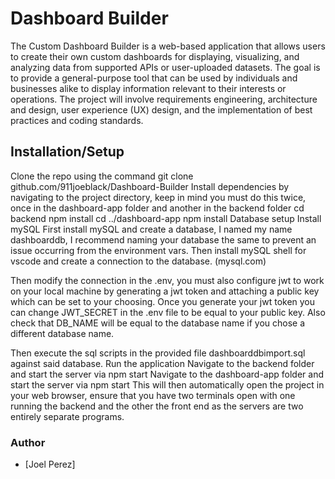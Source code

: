 # Dashboard Builder
The Custom Dashboard Builder is a web-based application that allows users to create their own custom dashboards for displaying, visualizing, and analyzing data from supported APIs or user-uploaded datasets. The goal is to provide a general-purpose tool that can be used by individuals and businesses alike to display information relevant to their interests or operations. The project will involve requirements engineering, architecture and design, user experience (UX) design, and the implementation of best practices and coding standards.
## Installation/Setup
Clone the repo using the command 
git clone github.com/911joeblack/Dashboard-Builder
Install dependencies by navigating to the project directory, keep in mind you must do this twice, once in the dashboard-app folder and another in the backend folder
cd backend
npm install
cd ../dashboard-app
npm install
Database setup
Install mySQL
First install mySQL and create a database, I named my name dashboarddb, I recommend naming your database the same to prevent an issue occurring from the environment vars. Then install mySQL shell for vscode and create a connection to the database. (mysql.com)

Then modify the connection in the .env, you must also configure jwt to work on your local machine by generating a jwt token and attaching a public key which can be set to your choosing. Once you generate your jwt token you can change JWT_SECRET in the .env file to be equal to your public key. Also check that DB_NAME will be equal to the database name if you chose a different database name.

Then execute the sql scripts in the provided file dashboarddbimport.sql against said database. 
Run the application
Navigate to the backend folder and start the server via npm start
Navigate to the dashboard-app folder and start the server via npm start
This will then automatically open the project in your web browser, ensure that you have two terminals open with one running the backend and the other the front end as the servers are two entirely separate programs.


### Author
- [Joel Perez]

